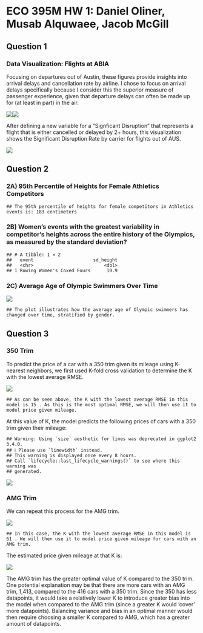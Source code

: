 # ECO 395M HW 1: Daniel Oliner, Musab Alquwaee, Jacob McGill

## Question 1

### Data Visualization: Flights at ABIA

Focusing on departures out of Austin, these figures provide insights
into arrival delays and cancellation rate by airline. I chose to focus
on arrival delays specifically because I consider this the superior
measure of passenger experience, given that departure delays can often
be made up for (at least in part) in the air.

![](Eco395m_HW1_files/figure-markdown_strict/unnamed-chunk-3-1.png)![](Eco395m_HW1_files/figure-markdown_strict/unnamed-chunk-3-2.png)

After defining a new variable for a “Signficant Disruption” that
represents a flight that is either cancelled or delayed by 2+ hours,
this visualization shows the Significant Disruption Rate by carrier for
flights out of AUS.

![](Eco395m_HW1_files/figure-markdown_strict/unnamed-chunk-4-1.png)

## Question 2

### 2A) 95th Percentile of Heights for Female Athletics Competitors

    ## The 95th percentile of heights for female competitors in Athletics events is: 183 centimeters

### 2B) Women’s events with the greatest variability in competitor’s heights across the entire history of the Olympics, as measured by the standard deviation?

    ## # A tibble: 1 × 2
    ##   event                      sd_height
    ##   <chr>                          <dbl>
    ## 1 Rowing Women's Coxed Fours      10.9

### 2C) Average Age of Olympic Swimmers Over Time

![](Eco395m_HW1_files/figure-markdown_strict/unnamed-chunk-6-1.png)

    ## The plot illustrates how the average age of Olympic swimmers has changed over time, stratified by gender.

## Question 3

### 350 Trim

To predict the price of a car with a 350 trim given its mileage using
K-nearest neighbors, we first used K-fold cross validation to determine
the K with the lowest average RMSE.

![](Eco395m_HW1_files/figure-markdown_strict/unnamed-chunk-8-1.png)

    ## As can be seen above, the K with the lowest average RMSE in this model is 15 . As this is the most optimal RMSE, we will then use it to model price given mileage.

At this value of K, the model predicts the following prices of cars with
a 350 trim given their mileage:

    ## Warning: Using `size` aesthetic for lines was deprecated in ggplot2 3.4.0.
    ## ℹ Please use `linewidth` instead.
    ## This warning is displayed once every 8 hours.
    ## Call `lifecycle::last_lifecycle_warnings()` to see where this warning was
    ## generated.

![](Eco395m_HW1_files/figure-markdown_strict/unnamed-chunk-11-1.png)

### AMG Trim

We can repeat this process for the AMG trim.

![](Eco395m_HW1_files/figure-markdown_strict/unnamed-chunk-13-1.png)

    ## In this case, the K with the lowest average RMSE in this model is 61 . We will then use it to model price given mileage for cars with an AMG trim.

The estimated price given mileage at that K is:

![](Eco395m_HW1_files/figure-markdown_strict/unnamed-chunk-16-1.png)

The AMG trim has the greater optimal value of K compared to the 350
trim. One potential explanation may be that there are more cars with an
AMG trim, 1,413, compared to the 416 cars with a 350 trim. Since the 350
has less datapoints, it would take a relatively lower K to introduce
greater bias into the model when compared to the AMG trim (since a
greater K would ‘cover’ more datapoints). Balancing variance and bias in
an optimal manner would then require choosing a smaller K compared to
AMG, which has a greater amount of datapoints.
